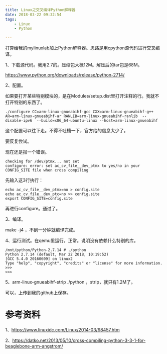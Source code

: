 ```yaml
---
title: Linux之交叉编译Python解释器
date: 2018-03-22 09:32:54
tags:
	- Linux
	- Python

---
```




打算给我的mylinuxlab加上Python解释器。思路是用cpython源代码进行交叉编译。

1、下载源代码。我用2.7的。压缩包大概12M。解压后的tar包是68M。

https://www.python.org/downloads/release/python-2714/

2、配置。

如果要打开某些特别模块的，是在Modules/setup.dist里打开注释的行。我就不打开特别的东西了。

```
./configure CC=arm-linux-gnueabihf-gcc CXX=arm-linux-gnueabihf-g++ AR=arm-linux-gnueabihf-ar RANLIB=arm-linux-gnueabihf-ranlib  --disable-ipv6  --build=x86_64-ubuntu-linux --host=arm-linux-gnueabihf 
```

这个配置可以往下走。不得不吐槽一下，官方给的信息太少了。

要反复尝试。

现在还是报一个错误。

```
checking for /dev/ptmx... not set
configure: error: set ac_cv_file__dev_ptmx to yes/no in your CONFIG_SITE file when cross compiling
```

先输入这3行执行：

```
echo ac_cv_file__dev_ptmx=no > config.site
echo ac_cv_file__dev_ptc=no >> config.site
export CONFIG_SITE=config.site
```

再进行configure。通过了。

3、编译。

make -j4 ，不到一分钟就编译完成。

4、运行测试。在qemu里运行。正常。说明没有依赖什么特别的库。

```
/mnt/python/Python-2.7.14 # ./python
Python 2.7.14 (default, Mar 22 2018, 10:19:52) 
[GCC 5.4.0 20160609] on linux2
Type "help", "copyright", "credits" or "license" for more information.
>>> 
>>> 
```

5、arm-linux-gnueabihf-strip ./python ，strip，就只有1.2M了。

可以，上传到我的github上保存。



# 参考资料

1、https://www.linuxidc.com/Linux/2014-03/98457.htm

2、https://datko.net/2013/05/10/cross-compiling-python-3-3-1-for-beaglebone-arm-angstrom/



